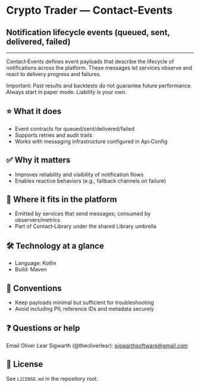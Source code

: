 # Crypto Trader — Contact-Events
## Notification lifecycle events (queued, sent, delivered, failed)

---

Contact‑Events defines event payloads that describe the lifecycle of
notifications across the platform. These messages let services observe and
react to delivery progress and failures.

Important: Past results and backtests do not guarantee future performance.
Always start in paper mode. Liability is your own.

## ⭐️ What it does
- Event contracts for queued/sent/delivered/failed
- Supports retries and audit trails
- Works with messaging infrastructure configured in Api‑Config

## ✅ Why it matters
- Improves reliability and visibility of notification flows
- Enables reactive behaviors (e.g., fallback channels on failure)

## 🔗 Where it fits in the platform
- Emitted by services that send messages; consumed by observers/metrics
- Part of Contact‑Library under the shared Library umbrella

## 🛠️ Technology at a glance
- Language: Kotlin
- Build: Maven

## 📝 Conventions
- Keep payloads minimal but sufficient for troubleshooting
- Avoid including PII; reference IDs and metadata securely

## ❓ Questions or help
Email Oliver Lear Sigwarth (@theoliverlear): sigwarthsoftware@gmail.com

## 📄 License
See `LICENSE.md` in the repository root.

